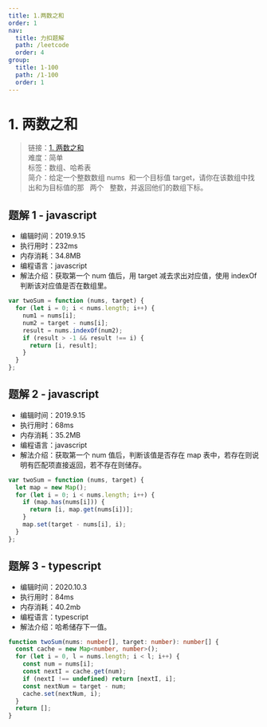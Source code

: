 ```yaml
---
title: 1.两数之和
order: 1
nav:
  title: 力扣题解
  path: /leetcode
  order: 4
group:
  title: 1-100
  path: /1-100
  order: 1
---
```


# 1. 两数之和

> 链接：[1. 两数之和](https://leetcode-cn.com/problems/two-sum/)  
> 难度：简单  
> 标签：数组、哈希表  
> 简介：给定一个整数数组 nums  和一个目标值 target，请你在该数组中找出和为目标值的那   两个   整数，并返回他们的数组下标。

## 题解 1 - javascript

- 编辑时间：2019.9.15
- 执行用时：232ms
- 内存消耗：34.8MB
- 编程语言：javascript
- 解法介绍：获取第一个 num 值后，用 target 减去求出对应值，使用 indexOf 判断该对应值是否在数组里。

```javascript
var twoSum = function (nums, target) {
  for (let i = 0; i < nums.length; i++) {
    num1 = nums[i];
    num2 = target - nums[i];
    result = nums.indexOf(num2);
    if (result > -1 && result !== i) {
      return [i, result];
    }
  }
};
```

## 题解 2 - javascript

- 编辑时间：2019.9.15
- 执行用时：68ms
- 内存消耗：35.2MB
- 编程语言：javascript
- 解法介绍：获取第一个 num 值后，判断该值是否存在 map 表中，若存在则说明有匹配项直接返回，若不存在则储存。

```javascript
var twoSum = function (nums, target) {
  let map = new Map();
  for (let i = 0; i < nums.length; i++) {
    if (map.has(nums[i])) {
      return [i, map.get(nums[i])];
    }
    map.set(target - nums[i], i);
  }
};
```

## 题解 3 - typescript

- 编辑时间：2020.10.3
- 执行用时：84ms
- 内存消耗：40.2mb
- 编程语言：typescript
- 解法介绍：哈希储存下一值。

```typescript
function twoSum(nums: number[], target: number): number[] {
  const cache = new Map<number, number>();
  for (let i = 0, l = nums.length; i < l; i++) {
    const num = nums[i];
    const nextI = cache.get(num);
    if (nextI !== undefined) return [nextI, i];
    const nextNum = target - num;
    cache.set(nextNum, i);
  }
  return [];
}
```

